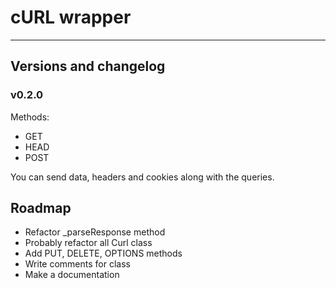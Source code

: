 # cURL wrapper
* * *
## Versions and changelog

### v0.2.0
Methods:
- GET
- HEAD
- POST

You can send data, headers and cookies along with the queries.

## Roadmap
- Refactor _parseResponse method
- Probably refactor all Curl class
- Add PUT, DELETE, OPTIONS methods
- Write comments for class
- Make a documentation